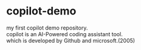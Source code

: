 # copilot-demo
my first copilot demo repository.
<br>
copilot is an AI-Powered coding assistant tool.
<br>
which is developed by Github and microsoft.(2005)
